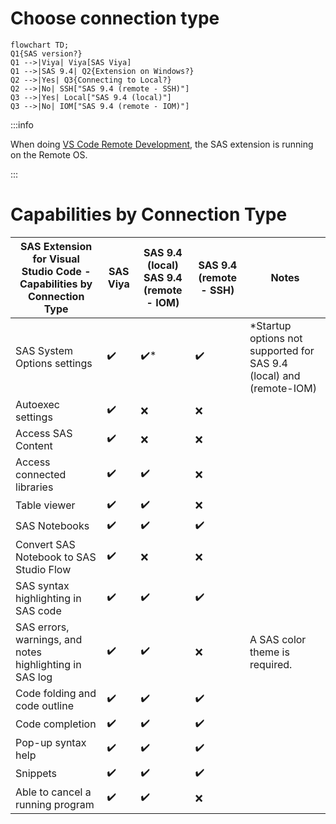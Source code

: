 # Choose connection type

```mermaid
flowchart TD;
Q1{SAS version?}
Q1 -->|Viya| Viya[SAS Viya]
Q1 -->|SAS 9.4| Q2{Extension on Windows?}
Q2 -->|Yes| Q3{Connecting to Local?}
Q2 -->|No| SSH["SAS 9.4 (remote - SSH)"]
Q3 -->|Yes| Local["SAS 9.4 (local)"]
Q3 -->|No| IOM["SAS 9.4 (remote - IOM)"]
```

:::info

When doing [VS Code Remote Development](https://code.visualstudio.com/docs/remote/remote-overview), the SAS extension is running on the Remote OS.

:::

# Capabilities by Connection Type

| SAS Extension for Visual Studio Code - Capabilities by Connection Type | SAS Viya           | SAS 9.4 (local) <br/> SAS 9.4 (remote - IOM) | SAS 9.4 (remote - SSH) | Notes                                                                |
| ---------------------------------------------------------------------- | ------------------ | -------------------------------------------- | ---------------------- | -------------------------------------------------------------------- |
| SAS System Options settings                                            | :heavy_check_mark: | :heavy_check_mark:\*                         | :heavy_check_mark:     | \*Startup options not supported for SAS 9.4 (local) and (remote-IOM) |
| Autoexec settings                                                      | :heavy_check_mark: | :x:                                          | :x:                    |
| Access SAS Content                                                     | :heavy_check_mark: | :x:                                          | :x:                    |
| Access connected libraries                                             | :heavy_check_mark: | :heavy_check_mark:                           | :x:                    |
| Table viewer                                                           | :heavy_check_mark: | :heavy_check_mark:                           | :x:                    |
| SAS Notebooks                                                          | :heavy_check_mark: | :heavy_check_mark:                           | :heavy_check_mark:     |
| Convert SAS Notebook to SAS Studio Flow                                | :heavy_check_mark: | :x:                                          | :x:                    |
| SAS syntax highlighting in SAS code                                    | :heavy_check_mark: | :heavy_check_mark:                           | :heavy_check_mark:     |
| SAS errors, warnings, and notes highlighting in SAS log                | :heavy_check_mark: | :heavy_check_mark:                           | :x:                    | A SAS color theme is required.                                       |
| Code folding and code outline                                          | :heavy_check_mark: | :heavy_check_mark:                           | :heavy_check_mark:     |
| Code completion                                                        | :heavy_check_mark: | :heavy_check_mark:                           | :heavy_check_mark:     |
| Pop-up syntax help                                                     | :heavy_check_mark: | :heavy_check_mark:                           | :heavy_check_mark:     |
| Snippets                                                               | :heavy_check_mark: | :heavy_check_mark:                           | :heavy_check_mark:     |
| Able to cancel a running program                                       | :heavy_check_mark: | :heavy_check_mark:                           | :x:                    |

